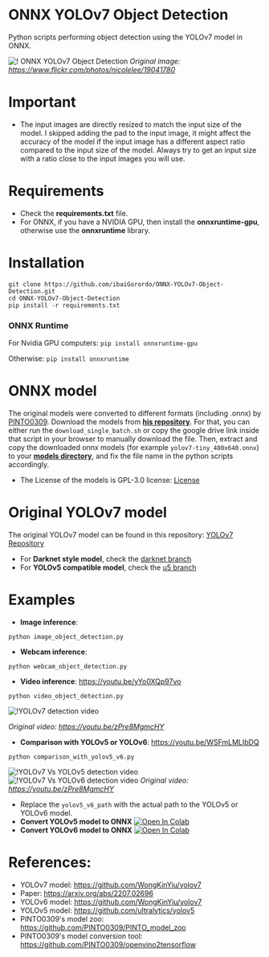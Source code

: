 # ONNX YOLOv7 Object Detection
 Python scripts performing object detection using the YOLOv7 model in ONNX.

![! ONNX YOLOv7 Object Detection](https://github.com/ibaiGorordo/ONNX-YOLOv7-Object-Detection/blob/main/doc/img/detected_objects.jpg)
*Original image: https://www.flickr.com/photos/nicolelee/19041780*

# Important
- The input images are directly resized to match the input size of the model. I skipped adding the pad to the input image, it might affect the accuracy of the model if the input image has a different aspect ratio compared to the input size of the model. Always try to get an input size with a ratio close to the input images you will use.

# Requirements

 * Check the **requirements.txt** file.
 * For ONNX, if you have a NVIDIA GPU, then install the **onnxruntime-gpu**, otherwise use the **onnxruntime** library.

# Installation
```
git clone https://github.com/ibaiGorordo/ONNX-YOLOv7-Object-Detection.git
cd ONNX-YOLOv7-Object-Detection
pip install -r requirements.txt
```
### ONNX Runtime
For Nvidia GPU computers:
`pip install onnxruntime-gpu`

Otherwise:
`pip install onnxruntime`

# ONNX model
The original models were converted to different formats (including .onnx) by [PINTO0309](https://github.com/PINTO0309). Download the models from **[his repository](https://github.com/PINTO0309/PINTO_model_zoo/tree/main/307_YOLOv7)**. For that, you can either run the `download_single_batch.sh` or copy the google drive link inside that script in your browser to manually download the file. Then, extract and copy the downloaded onnx models (for example `yolov7-tiny_480x640.onnx`) to your **[models directory](https://github.com/ibaiGorordo/ONNX-YOLOv7-Object-Detection/tree/main/models)**, and fix the file name in the python scripts accordingly.

- The License of the models is GPL-3.0 license: [License](https://github.com/WongKinYiu/yolov7/blob/main/LICENSE.md)

# Original YOLOv7 model
The original YOLOv7 model can be found in this repository: [YOLOv7 Repository](https://github.com/WongKinYiu/yolov7)
- For **Darknet style model**, check the [darknet branch](https://github.com/WongKinYiu/yolov7/tree/darknet)
- For **YOLOv5 compatible model**, check the [u5 branch](https://github.com/WongKinYiu/yolov7/tree/u5)

# Examples

 * **Image inference**:
 ```
 python image_object_detection.py
 ```

 * **Webcam inference**:
 ```
 python webcam_object_detection.py
 ```

 * **Video inference**: https://youtu.be/yYo0XQp97vo
 ```
 python video_object_detection.py
 ```
 ![!YOLOv7 detection video](https://github.com/ibaiGorordo/ONNX-YOLOv7-Object-Detection/blob/main/doc/img/yolov7_video.gif)

  *Original video: https://youtu.be/zPre8MgmcHY*

 * **Comparison with YOLOv5 or YOLOv6**: https://youtu.be/WSFmLMLIbDQ
 ```
 python comparison_with_yolov5_v6.py
 ```
![!YOLOv7 Vs YOLOv5 detection video](https://github.com/ibaiGorordo/ONNX-YOLOv7-Object-Detection/blob/main/doc/img/yolov7_yolov5_video.gif)
![!YOLOv7 Vs YOLOv6 detection video](https://github.com/ibaiGorordo/ONNX-YOLOv7-Object-Detection/blob/main/doc/img/yolov7_yolov6_video.gif)
  *Original video: https://youtu.be/zPre8MgmcHY*

- Replace the `yolov5_v6_path` with the actual path to the YOLOv5 or YOLOv6 model.
- **Convert YOLOv5 model to ONNX** [![Open In Colab](https://colab.research.google.com/assets/colab-badge.svg)](https://colab.research.google.com/drive/1V-F3erKkPun-vNn28BoOc6ENKmfo8kDh?usp=sharing)
- **Convert YOLOv6 model to ONNX** [![Open In Colab](https://colab.research.google.com/assets/colab-badge.svg)](https://colab.research.google.com/drive/1pke1ffMeI2dXkIAbzp6IHWdQ0u8S6I0n?usp=sharing)

# References:
* YOLOv7 model: https://github.com/WongKinYiu/yolov7
* Paper: https://arxiv.org/abs/2207.02696
* YOLOv6 model: https://github.com/WongKinYiu/yolov7
* YOLOv5 model: https://github.com/ultralytics/yolov5
* PINTO0309's model zoo: https://github.com/PINTO0309/PINTO_model_zoo
* PINTO0309's model conversion tool: https://github.com/PINTO0309/openvino2tensorflow
